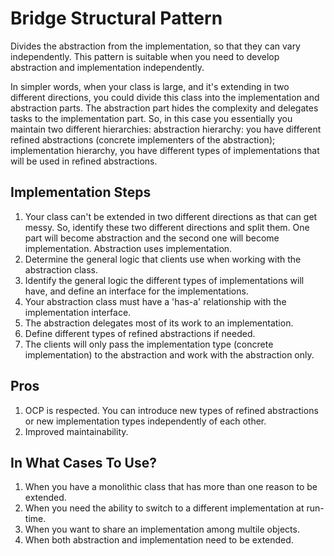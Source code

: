 # Bridge Structural Pattern

Divides the abstraction from the implementation, so that they can vary independently. This pattern is suitable when you need to develop abstraction and implementation independently.

In simpler words, when your class is large, and it's extending in two different directions, you could divide this class into the implementation and abstraction parts. The abstraction part hides the complexity and delegates tasks to the implementation part. So, in this case you essentially you maintain two different hierarchies: abstraction hierarchy: you have different refined abstractions (concrete implementers of the abstraction); implementation hierarchy, you have different types of implementations that will be used in refined abstractions.

## Implementation Steps

1) Your class can't be extended in two different directions as that can get messy. So, identify these two different directions and split them. One part will become abstraction and the second one will become implementation. Abstraction uses implementation.
2) Determine the general logic that clients use when working with the abstraction class.
3) Identify the general logic the different types of implementations will have, and define an interface for the implementations.
4) Your abstraction class must have a 'has-a' relationship with the implementation interface.
5) The abstraction delegates most of its work to an implementation.
6) Define different types of refined abstractions if needed.
7) The clients will only pass the implementation type (concrete implementation) to the abstraction and work with the abstraction only.

## Pros

1) OCP is respected. You can introduce new types of refined abstractions or new implementation types independently of each other.
2) Improved maintainability.

## In What Cases To Use?

1) When you have a monolithic class that has more than one reason to be extended.
2) When you need the ability to switch to a different implementation at run-time.
3) When you want to share an implementation among multile objects.
4) When both abstraction and implementation need to be extended.
